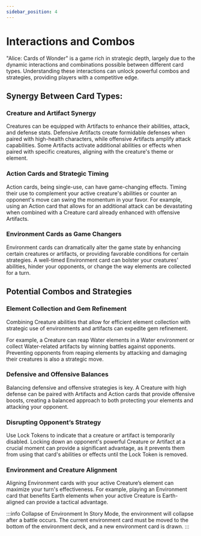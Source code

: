 ```yaml
---
sidebar_position: 4
---
```


# Interactions and Combos

"Alice: Cards of Wonder" is a game rich in strategic depth, largely due to the dynamic interactions and combinations possible between different card types. Understanding these interactions can unlock powerful combos and strategies, providing players with a competitive edge.

## Synergy Between Card Types:

### Creature and Artifact Synergy

Creatures can be equipped with Artifacts to enhance their abilities, attack, and defense stats. Defensive Artifacts create formidable defenses when paired with high-health characters, while offensive Artifacts amplify attack capabilities. Some Artifacts activate additional abilities or effects when paired with specific creatures, aligning with the creature's theme or element.

### Action Cards and Strategic Timing

Action cards, being single-use, can have game-changing effects. Timing their use to complement your active creature's abilities or counter an opponent's move can swing the momentum in your favor. For example, using an Action card that allows for an additional attack can be devastating when combined with a Creature card already enhanced with offensive Artifacts.

### Environment Cards as Game Changers

Environment cards can dramatically alter the game state by enhancing certain creatures or artifacts, or providing favorable conditions for certain strategies. A well-timed Environment card can bolster your creatures' abilities, hinder your opponents, or change the way elements are collected for a turn.

## Potential Combos and Strategies

### Element Collection and Gem Refinement

Combining Creature abilities that allow for efficient element collection with strategic use of environments and artifacts can expedite gem refinement. 

For example, a Creature can reap Water elements in a Water environment or collect Water-related artifacts by winning battles against opponents. Preventing opponents from reaping elements by attacking and damaging their creatures is also a strategic move.

### Defensive and Offensive Balances

Balancing defensive and offensive strategies is key. A Creature with high defense can be paired with Artifacts and Action cards that provide offensive boosts, creating a balanced approach to both protecting your elements and attacking your opponent.

### Disrupting Opponent’s Strategy

Use Lock Tokens to indicate that a creature or artifact is temporarily disabled. Locking down an opponent's powerful Creature or Artifact at a crucial moment can provide a significant advantage, as it prevents them from using that card's abilities or effects until the Lock Token is removed.

### Environment and Creature Alignment

Aligning Environment cards with your active Creature’s element can maximize your turn's effectiveness. For example, playing an Environment card that benefits Earth elements when your active Creature is Earth-aligned can provide a tactical advantage.

:::info Collapse of Environment
In Story Mode, the environment will collapse after a battle occurs. The current environment card must be moved to the bottom of the environment deck, and a new environment card is drawn.
:::
